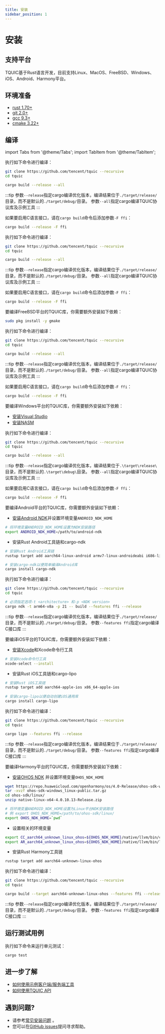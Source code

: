 ```yaml
---
title: 安装
sidebar_position: 1
---
```


# 安装

## 支持平台

TQUIC基于Rust语言开发，目前支持Linux、MacOS、FreeBSD、Windows、iOS、Android、Harmony平台。


## 环境准备 

* [rust 1.70+](https://www.rust-lang.org/tools/install)
* [git 2.0+](https://git-scm.com/downloads)
* [gcc 9.3+](https://gcc.gnu.org/releases.html)
* [cmake 3.22+](https://cmake.org/download/)


## 编译

import Tabs from '@theme/Tabs';
import TabItem from '@theme/TabItem';

<Tabs>
  <TabItem value="Linux" label="Linux" default>

执行如下命令进行编译：

```bash
git clone https://github.com/tencent/tquic --recursive
cd tquic

cargo build --release --all
```

:::tip
参数`--release`指定cargo编译优化版本，编译结果位于`./target/release/` 目录，而不是默认的`./target/debug/`目录。
参数`--all`指定cargo编译TQUIC协议库及示例工具
:::


如果要启用C语言接口，请在`cargo build`命令后添加参数`-F ffi`：

```bash
cargo build --release -F ffi
```
  </TabItem>


  <TabItem value="MacOS" label="MacOS" default>

执行如下命令进行编译：

```bash
git clone https://github.com/tencent/tquic --recursive
cd tquic

cargo build --release --all
```

:::tip
参数`--release`指定cargo编译优化版本，编译结果位于`./target/release/` 目录，而不是默认的`./target/debug/`目录。
参数`--all`指定cargo编译TQUIC协议库及示例工具
:::


如果要启用C语言接口，请在`cargo build`命令后添加参数`-F ffi`：

```bash
cargo build --release -F ffi
```
  </TabItem>


  <TabItem value="FreeBSD" label="FreeBSD" default>

要编译FreeBSD平台的TQUIC库，你需要额外安装如下依赖：
```bash
sudo pkg install -y gmake
```

执行如下命令进行编译：

```bash
git clone https://github.com/tencent/tquic --recursive
cd tquic

cargo build --release --all
```

:::tip
参数`--release`指定cargo编译优化版本，编译结果位于`./target/release/` 目录，而不是默认的`./target/debug/`目录。
参数`--all`指定cargo编译TQUIC协议库及示例工具
:::


如果要启用C语言接口，请在`cargo build`命令后添加参数`-F ffi`：

```bash
cargo build --release -F ffi
```
  </TabItem>


  <TabItem value="Windows" label="Windows" default>

要编译Windows平台的TQUIC库，你需要额外安装如下依赖：
* [安装Visual Studio](https://visualstudio.microsoft.com/zh-hans/)
* [安装NASM](https://www.nasm.us/)

执行如下命令进行编译：

```bash
git clone https://github.com/tencent/tquic --recursive
cd tquic

cargo build --release --all
```

:::tip
参数`--release`指定cargo编译优化版本，编译结果位于`.\target\release\` 目录，而不是默认的`.\target\debug\`目录。
参数`--all`指定cargo编译TQUIC协议库及示例工具
:::


如果要启用C语言接口，请在`cargo build`命令后添加参数`-F ffi`：

```bash
cargo build --release -F ffi
```
  </TabItem>


  <TabItem value="Android" label="Android">

要编译Android平台的TQUIC库，你需要额外安装如下依赖：

* [安装Android NDK](https://developer.android.com/studio/projects/install-ndk?hl=zh-cn)并设置环境变量`ANDROID_NDK_HOME`
```bash
# 将环境变量ANDROID_NDK_HOME设置为NDK安装路径
export ANDROID_NDK_HOME=/path/to/android-ndk
```

* 安装Rust Android工具链和cargo-ndk
```bash
# 安装Rust Android工具链
rustup target add aarch64-linux-android armv7-linux-androideabi i686-linux-android x86_64-linux-android

# 安装cargo-ndk以便简单编译Android库
cargo install cargo-ndk
```

执行如下命令进行编译：

```bash
git clone https://github.com/tencent/tquic --recursive
cd tquic

# 必须指定选项-t <architecture> 和-p <NDK version>
cargo ndk -t arm64-v8a -p 21 -- build --features ffi --release
```

:::tip
参数`--release`指定cargo编译优化版本，编译结果位于`./target/release/` 目录，而不是默认的`./target/debug/`目录。
参数`--features ffi`指定cargo编译C接口库
:::
  </TabItem>


  <TabItem value="iOS" label="iOS">

要编译iOS平台的TQUIC库，你需要额外安装如下依赖：

* [安装Xcode](https://developer.apple.com/xcode/)和Xcode命令行工具

```bash
# 安装Xcode命令行工具 
xcode-select --install
```
 
* 安装Rust iOS工具链和cargo-lipo
```bash
# 安装Rust iOS工具链
rustup target add aarch64-apple-ios x86_64-apple-ios
 
# 安装cargo-lipo以便自动创建iOS通用库
cargo install cargo-lipo
```

执行如下命令进行编译：
```bash
git clone https://github.com/tencent/tquic --recursive
cd tquic

cargo lipo --features ffi --release
```

:::tip
参数`--release`指定cargo编译优化版本，编译结果位于`./target/release/` 目录，而不是默认的`./target/debug/`目录。
参数`--features ffi`指定cargo编译C接口库
:::
  </TabItem>


  <TabItem value="Harmony" label="Harmony">

要编译Harmony平台的TQUIC库，你需要额外安装如下依赖：

* [安装OHOS NDK](https://gitee.com/openharmony/docs/blob/master/zh-cn/release-notes/OpenHarmony-v4.0-release.md#%E4%BB%8E%E9%95%9C%E5%83%8F%E7%AB%99%E7%82%B9%E8%8E%B7%E5%8F%96) 并设置环境变量`OHOS_NDK_HOME`
```bash
wget https://repo.huaweicloud.com/openharmony/os/4.0-Release/ohos-sdk-windows_linux-public.tar.gz
tar -xvzf ohos-sdk-windows_linux-public.tar.gz
cd ohos-sdk/linux/
unzip native-linux-x64-4.0.10.13-Release.zip

# 将环境变量ANDROID_NDK_HOME设置为Linux平台NDK安装路径
# 例 export OHOS_NDK_HOME=/path/to/ohos-sdk/linux/
export OHOS_NDK_HOME=`pwd`
```

* 设置相关的环境变量
```bash
export CC_aarch64_unknown_linux_ohos=${OHOS_NDK_HOME}/native/llvm/bin/clang
export AR_aarch64_unknown_linux_ohos=${OHOS_NDK_HOME}/native/llvm/bin/llvm-ar
```

* 安装Rust Harmony工具链

```bash
rustup target add aarch64-unknown-linux-ohos
```

执行如下命令进行编译：

```bash
git clone https://github.com/tencent/tquic --recursive
cd tquic

cargo build --target aarch64-unknown-linux-ohos --features ffi --release
```

:::tip
参数`--release`指定cargo编译优化版本，编译结果位于`./target/release/` 目录，而不是默认的`./target/debug/`目录。
参数`--features ffi`指定cargo编译C接口库
:::
   </TabItem>

</Tabs>


## 运行测试用例

执行如下命令来运行单元测试：

```bash
cargo test
```


## 进一步了解

* [如何使用示例客户端/服务端工具](./demo/)
* [如何使用TQUIC API](../category/tutorial/)


## 遇到问题?

* 请参考[常见安装问题](../faq/installation/) 。
* 您可以在[GitHub issues](https://github.com/tencent/tquic/issues)提问寻求帮助。
